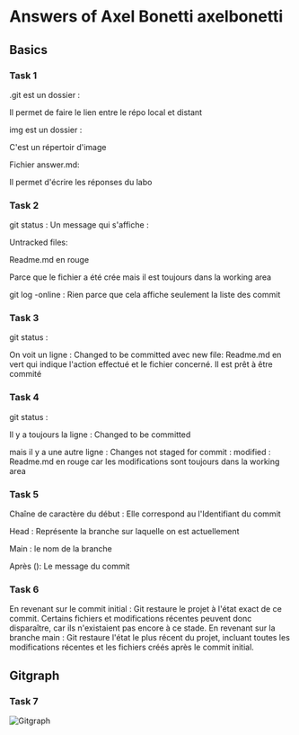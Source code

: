 # Answers of Axel Bonetti axelbonetti

## Basics

### Task 1

.git est un dossier :

Il permet de faire le lien entre le répo local et distant

img est un dossier : 

C'est un répertoir d'image

Fichier answer.md:

Il permet d'écrire les réponses du labo

### Task 2

git status : Un message qui s'affiche :

Untracked files:

Readme.md en rouge

Parce que le fichier a été crée mais il est toujours dans la working area

git log -online : Rien parce que cela affiche seulement la liste des commit

### Task 3

git status :

On voit un ligne : Changed to be committed avec new file: Readme.md en vert qui indique l'action effectué et le fichier concerné. Il est prêt à être commité

### Task 4

git status :

Il y a toujours la ligne : Changed to be committed

mais il y a une autre ligne : Changes not staged for commit : modified : Readme.md en rouge car les modifications sont toujours dans la working area

### Task 5

Chaîne de caractère du début : Elle correspond au l'Identifiant du commit

Head : Représente la branche sur laquelle on est actuellement

Main : le nom de la branche

Après (): Le message du commit

### Task 6

En revenant sur le commit initial : Git restaure le projet à l'état exact de ce commit. Certains fichiers et modifications récentes peuvent donc disparaître, car ils n'existaient pas encore à ce stade.
En revenant sur la branche main : Git restaure l'état le plus récent du projet, incluant toutes les modifications récentes et les fichiers créés après le commit initial.

## Gitgraph

### Task 7

![Gitgraph](img/gitgraph.svg)